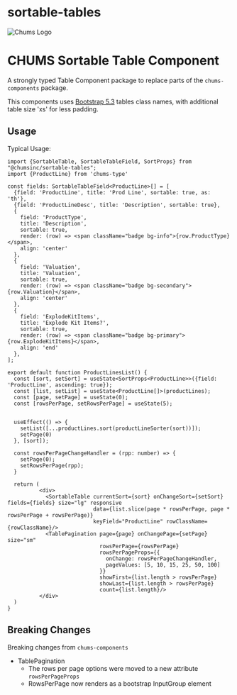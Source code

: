 # sortable-tables
![Chums Logo](https://intranet.chums.com/images/chums/chums-badge-120x120.png "Chums Logo")

# CHUMS Sortable Table Component
A strongly typed Table Component package to replace parts of the `chums-components` package.

This components uses [Bootstrap 5.3](https://getbootstrap.com/docs/5.3/content/tables/) tables class names, with 
additional table size 'xs' for less padding.

## Usage
Typical Usage:
```tsx
import {SortableTable, SortableTableField, SortProps} from "@chumsinc/sortable-tables";
import {ProductLine} from 'chums-type'

const fields: SortableTableField<ProductLine>[] = [
  {field: 'ProductLine', title: 'Prod Line', sortable: true, as: 'th'},
  {field: 'ProductLineDesc', title: 'Description', sortable: true},
  {
    field: 'ProductType',
    title: 'Description',
    sortable: true,
    render: (row) => <span className="badge bg-info">{row.ProductType}</span>,
    align: 'center'
  },
  {
    field: 'Valuation',
    title: 'Valuation',
    sortable: true,
    render: (row) => <span className="badge bg-secondary">{row.Valuation}</span>,
    align: 'center'
  },
  {
    field: 'ExplodeKitItems',
    title: 'Explode Kit Items?',
    sortable: true,
    render: (row) => <span className="badge bg-primary">{row.ExplodeKitItems}</span>,
    align: 'end'
  },
];

export default function ProductLinesList() {
  const [sort, setSort] = useState<SortProps<ProductLine>>({field: 'ProductLine', ascending: true});
  const [list, setList] = useState<ProductLine[]>(productLines);
  const [page, setPage] = useState(0);
  const [rowsPerPage, setRowsPerPage] = useState(5);


  useEffect(() => {
    setList([...productLines.sort(productLineSorter(sort))]);
    setPage(0)
  }, [sort]);

  const rowsPerPageChangeHandler = (rpp: number) => {
    setPage(0);
    setRowsPerPage(rpp);
  }

  return (
          <div>
            <SortableTable currentSort={sort} onChangeSort={setSort} fields={fields} size="lg" responsive
                           data={list.slice(page * rowsPerPage, page * rowsPerPage + rowsPerPage)}
                           keyField="ProductLine" rowClassName={rowClassName}/>
            <TablePagination page={page} onChangePage={setPage} size="sm"
                             rowsPerPage={rowsPerPage}
                             rowsPerPageProps={{
                               onChange: rowsPerPageChangeHandler,
                               pageValues: [5, 10, 15, 25, 50, 100]
                             }}
                             showFirst={list.length > rowsPerPage}
                             showLast={list.length > rowsPerPage}
                             count={list.length}/>
          </div>
  )
} 
```

## Breaking Changes
Breaking changes from `chums-components`
- TablePagination
  - The rows per page options were moved to a new attribute `rowsPerPageProps`
  - RowsPerPage now renders as a bootstrap InputGroup element
